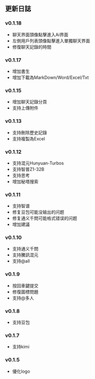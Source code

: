 ## 更新日誌

### v0.1.18

* 聊天界面頭像點擊進入Ai界面
* 左側用戶列表頭像點擊進入單獨聊天界面
* 修復聊天記錄的時間

### v0.1.17

* 增加書生
* 增加下載為MarkDown/Word/Excel/Txt

### v0.1.15

* 增加聊天記錄分頁
* 支持上傳附件

### v0.1.13

* 支持刪除歷史記錄
* 支持複製為Excel

### v0.1.12

* 支持混元Hunyuan-Turbos
* 支持智普Z1-32B
* 支持思考
* 增加秘塔搜索

### v0.1.11

* 支持智谱
* 修复豆包可能没输出的问题
* 修复通义千問可能格式错误的问题
* 增加建議

### v0.1.10

* 支持通义千問
* 支持騰訊混元
* 支持@all

### v0.1.9

* 按回車鍵提交
* 修復圖標問題
* 支持@多人

### v0.1.8

* 支持豆包

### v0.1.7

* 支持kimi

### v0.1.5

* 優化logo